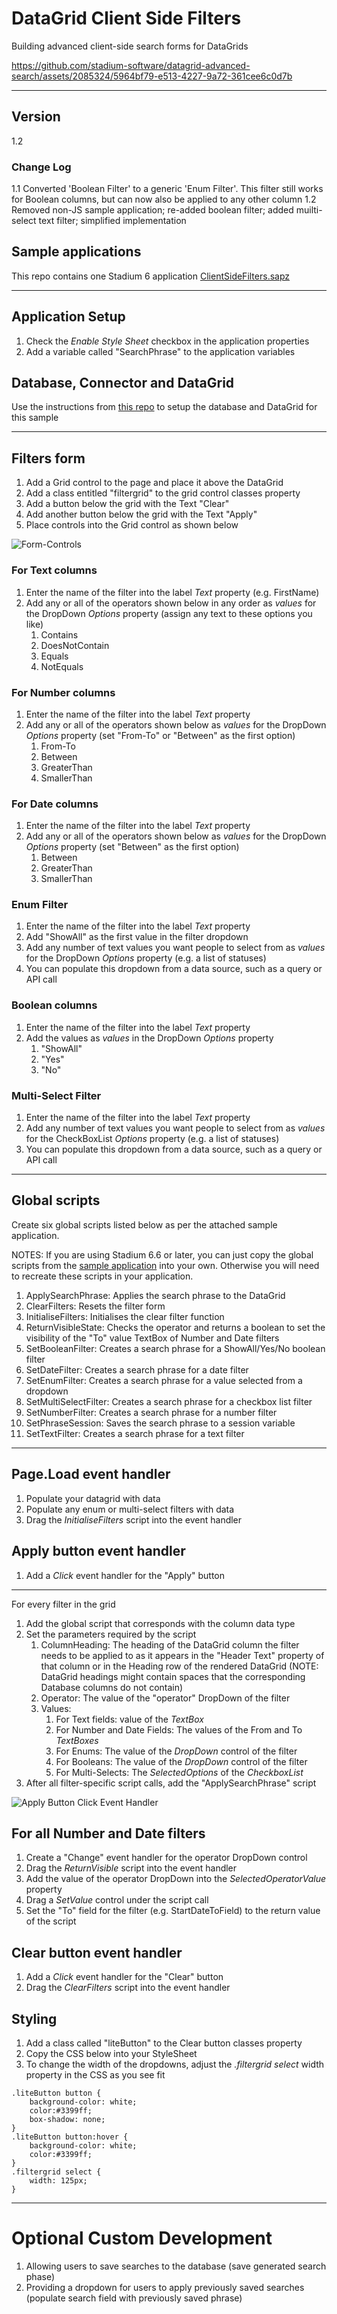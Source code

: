 # DataGrid Client Side Filters

Building advanced client-side search forms for DataGrids

https://github.com/stadium-software/datagrid-advanced-search/assets/2085324/5964bf79-e513-4227-9a72-361cee6c0d7b

<hr>

## Version
1.2

### Change Log
1.1 Converted 'Boolean Filter' to a generic 'Enum Filter'. This filter still works for Boolean columns, but can now also be applied to any other column
1.2 Removed non-JS sample application; re-added boolean filter; added muilti-select text filter; simplified implementation

## Sample applications
This repo contains one Stadium 6 application
[ClientSideFilters.sapz](Stadium6/ClientSideFilters.sapz?raw=true)

<hr>

## Application Setup
1. Check the *Enable Style Sheet* checkbox in the application properties
2. Add a variable called "SearchPhrase" to the application variables

## Database, Connector and DataGrid
Use the instructions from [this repo](https://github.com/stadium-software/samples-database) to setup the database and DataGrid for this sample

<hr>

## Filters form

1. Add a Grid control to the page and place it above the DataGrid
2. Add a class entitled "filtergrid" to the grid control classes property
3. Add a button below the grid with the Text "Clear"
4. Add another button below the grid with the Text "Apply"
5. Place controls into the Grid control as shown below

![Form-Controls](images/UI-Explanation.png)

### For Text columns

1. Enter the name of the filter into the label *Text* property (e.g. FirstName)
2. Add any or all of the operators shown below in any order as *values* for the DropDown  *Options* property (assign any text to these options you like)
   1. Contains
   2. DoesNotContain
   3. Equals
   4. NotEquals

### For Number columns

1. Enter the name of the filter into the label *Text* property
2. Add any or all of the operators shown below as *values* for the DropDown  *Options* property (set "From-To" or "Between" as the first option)
   1. From-To
   2. Between
   3. GreaterThan
   4. SmallerThan

### For Date columns

1. Enter the name of the filter into the label *Text* property
2. Add any or all of the operators shown below as *values* for the DropDown  *Options* property (set "Between" as the first option)
   1. Between
   2. GreaterThan
   3. SmallerThan

### Enum Filter

1. Enter the name of the filter into the label *Text* property
2. Add "ShowAll" as the first value in the filter dropdown
3. Add any number of text values you want people to select from as *values* for the DropDown *Options* property (e.g. a list of statuses) 
4. You can populate this dropdown from a data source, such as a query or API call

### Boolean columns

1. Enter the name of the filter into the label *Text* property
2. Add the values as *values* in the DropDown *Options* property
   1. "ShowAll"
   2. "Yes"
   3. "No"

### Multi-Select Filter

1. Enter the name of the filter into the label *Text* property
2. Add any number of text values you want people to select from as *values* for the CheckBoxList *Options* property (e.g. a list of statuses) 
3. You can populate this dropdown from a data source, such as a query or API call

<hr>

## Global scripts

Create six global scripts listed below as per the attached sample application. 

NOTES: If you are using Stadium 6.6 or later, you can just copy the global scripts from the [sample application](Stadium6/ClientSideFilters.sapz?raw=true) into your own. Otherwise you will need to recreate these scripts in your application. 

1. ApplySearchPhrase: Applies the search phrase to the DataGrid
2. ClearFilters: Resets the filter form
3. InitialiseFilters: Initialises the clear filter function
4. ReturnVisibleState: Checks the operator and returns a boolean to set the visibility of the "To" value TextBox of Number and Date filters
5. SetBooleanFilter: Creates a search phrase for a ShowAll/Yes/No boolean filter
6. SetDateFilter: Creates a search phrase for a date filter
7. SetEnumFilter: Creates a search phrase for a value selected from a dropdown
8. SetMultiSelectFilter: Creates a search phrase for a checkbox list filter
9. SetNumberFilter: Creates a search phrase for a number filter
10. SetPhraseSession: Saves the search phrase to a session variable
11. SetTextFilter: Creates a search phrase for a text filter

<hr>

## Page.Load event handler

1. Populate your datagrid with data
2. Populate any enum or multi-select filters with data
3. Drag the *InitialiseFilters* script into the event handler

## Apply button event handler

1. Add a *Click* event handler for the "Apply" button
-------------------
For every filter in the grid
1. Add the global script that corresponds with the column data type 
2. Set the parameters required by the script
   1. ColumnHeading: The heading of the DataGrid column the filter needs to be applied to as it appears in the "Header Text" property of that column or in the Heading row of the rendered DataGrid (NOTE: DataGrid headings might contain spaces that the corresponding Database columns do not contain)
   2. Operator: The value of the "operator" DropDown of the filter
   3. Values: 
      1. For Text fields: value of the *TextBox*
      2. For Number and Date Fields: The values of the From and To *TextBoxes*
      3. For Enums: The value of the *DropDown* control of the filter
      4. For Booleans: The value of the *DropDown* control of the filter
      5. For Multi-Selects: The *SelectedOptions* of the *CheckboxList* 
3. After all filter-specific script calls, add the "ApplySearchPhrase" script

![Apply Button Click Event Handler](images/Apply-Button-Click.png)

## For all Number and Date filters

1. Create a "Change" event handler for the operator DropDown control
2. Drag the *ReturnVisible* script into the event handler
3. Add the value of the operator DropDown into the *SelectedOperatorValue* property
4. Drag a *SetValue* control under the script call
5. Set the "To" field for the filter (e.g. StartDateToField) to the return value of the script

## Clear button event handler

1. Add a *Click* event handler for the "Clear" button
2. Drag the *ClearFilters* script into the event handler

## Styling

1. Add a class called "liteButton" to the Clear button classes property
2. Copy the CSS below into your StyleSheet
3. To change the width of the dropdowns, adjust the *.filtergrid select* width property in the CSS as you see fit 

```
.liteButton button {
	background-color: white;
	color:#3399ff; 
	box-shadow: none;
}
.liteButton button:hover {
	background-color: white;
	color:#3399ff; 
}
.filtergrid select {
	width: 125px;
}
```

<hr>

# Optional Custom Development
1. Allowing users to save searches to the database (save generated search phase)
2. Providing a dropdown for users to apply previously saved searches (populate search field with previously saved phrase)
